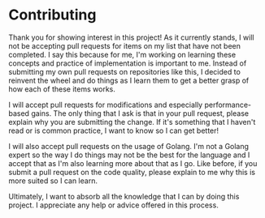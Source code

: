 # Contributing

Thank you for showing interest in this project! As it currently stands, I will
not be accepting pull requests for items on my list that have not been
completed. I say this because for me, I'm working on learning these concepts
and practice of implementation is important to me. Instead of submitting my
own pull requests on repositories like this, I decided to reinvent the wheel
and do things as I learn them to get a better grasp of how each of these items
works.

I will accept pull requests for modifications and especially performance-based
gains. The only thing that I ask is that in your pull request, please explain
why you are submitting the change. If it's something that I haven't read or is
common practice, I want to know so I can get better!

I will also accept pull requests on the usage of Golang. I'm not a Golang
expert so the way I do things may not be the best for the language and I
accept that as I'm also learning more about that as I go. Like before, if you
submit a pull request on the code quality, please explain to me why this is
more suited so I can learn.

Ultimately, I want to absorb all the knowledge that I can by doing this
project. I appreciate any help or advice offered in this process.
